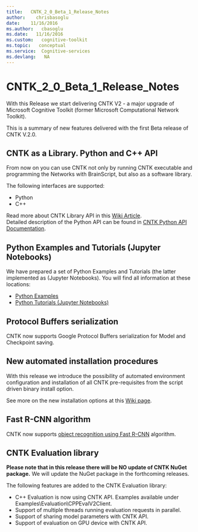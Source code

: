 ```yaml
---
title:   CNTK_2_0_Beta_1_Release_Notes
author:    chrisbasoglu
date:    11/16/2016
ms.author:   cbasoglu
ms.date:   11/16/2016
ms.custom:   cognitive-toolkit
ms.topic:   conceptual
ms.service:  Cognitive-services
ms.devlang:   NA
---
```


# CNTK_2_0_Beta_1_Release_Notes

With this Release we start delivering CNTK V2 - a major upgrade of Microsoft Cognitive Toolkit (former Microsoft Computational Network Toolkit).

This is a summary of new features delivered with the first Beta release of CNTK V.2.0.

## CNTK as a Library. Python and C++ API

From now on you can use CNTK not only by running CNTK executable and programming the Networks with BrainScript, but also as a software library.

The following interfaces are supported:

* Python
* C++

Read more about CNTK Library API in this [Wiki Article](../CNTK-Library-API.md).  
Detailed description of the Python API can be found in [CNTK Python API Documentation](https://docs.microsoft.com/en-us/python/cognitive-toolkit/).

## Python Examples and Tutorials (Jupyter Notebooks)

We have prepared a set of Python Examples and Tutorials (the latter implemented as (Jupyter Notebooks). You will find all information at these locations:

* [Python Examples](https://docs.microsoft.com/en-us/python/cognitive-toolkit/examples)
* [Python Tutorials (Jupyter Notebooks)](https://docs.microsoft.com/en-us/python/cognitive-toolkit/tutorials)

## Protocol Buffers serialization

CNTK now supports Google Protocol Buffers serialization for Model and Checkpoint saving.

## New automated installation procedures

With this release we introduce the possibility of automated environment configuration and installation of all CNTK pre-requisites from the script driven binary install option. 

See more on the new installation options at this [Wiki page](../Setup-CNTK-on-your-machine.md).

## Fast R-CNN algorithm

CNTK now supports [object recognition using Fast R-CNN](../Object-Detection-using-Fast-R-CNN.md) algorithm.


## CNTK Evaluation library

**Please note that in this release there will be NO update of CNTK NuGet package.** We will update the NuGet package in the forthcoming releases.

The following features are added to the CNTK Evaluation library:
* C++ Evaluation is now using CNTK API. Examples available under Examples\Evaluation\CPPEvalV2Client.
* Support of multiple threads running evaluation requests in parallel. 
* Support of sharing model parameters with CNTK API. 
* Support of evaluation on GPU device with CNTK API. 
